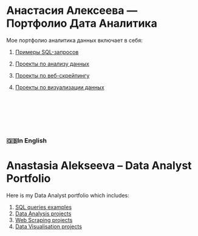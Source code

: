 # Анастасия Алексеева — Портфолио Дата Аналитика 
Мое портфолио аналитика данных включает в себя:
1. [Примеры SQL-запросов](https://github.com/lalonzadentro/Data-Analyst-Portfolio/tree/main/SQL%20queries)
2. [Проекты по анализу данных](https://github.com/lalonzadentro/Data-Analyst-Portfolio/tree/main/Data%20Analysis%20with%20Python)
3. [Проекты по веб-скрейпингу](https://github.com/lalonzadentro/Data-Analyst-Portfolio/tree/main/Web%20Scraping)
4. [Проекты по визуализации данных](https://github.com/lalonzadentro/Data-Analyst-Portfolio/tree/main/Data%20Visualization)

   </br>   </br>   </br>   </br>   </br>
   
### 🇬🇧In English
# Anastasia Alekseeva – Data Analyst Portfolio
Here is my Data Analyst portfolio which includes:
1. [SQL queries examples](https://github.com/lalonzadentro/Data-Analyst-Portfolio/tree/main/SQL%20queries)
2. [Data Analysis projects](https://github.com/lalonzadentro/Data-Analyst-Portfolio/tree/main/Data%20Analysis%20with%20Python)
3. [Web Scraping projects](https://github.com/lalonzadentro/Data-Analyst-Portfolio/tree/main/Web%20Scraping)
4. [Data Visualisation projects](https://github.com/lalonzadentro/Data-Analyst-Portfolio/tree/main/Data%20Visualization)

